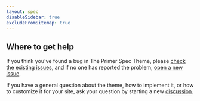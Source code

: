 ```yaml
---
layout: spec
disableSidebar: true
excludeFromSitemap: true
---
```


## Where to get help

If you think you've found a bug in The Primer Spec Theme, please [check the existing issues](https://github.com/eecs485staff/primer-spec/issues), and if no one has reported the problem, [open a new issue](https://github.com/eecs485staff/primer-spec/issues/new).

If you have a general question about the theme, how to implement it, or how to customize it for your site, ask your question by starting a new [discussion](https://github.com/eecs485staff/primer-spec/discussions/categories/q-a).
